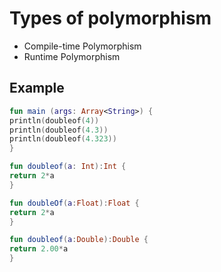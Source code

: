 # Types of polymorphism

- Compile-time Polymorphism
- Runtime Polymorphism

## Example

```kotlin
fun main (args: Array<String>) {
println(doubleof(4))
println(doubleof(4.3))
println(doubleof(4.323))
}

fun doubleof(a: Int):Int {
return 2*a
}

fun doubleOf(a:Float):Float {
return 2*a
}

fun doubleof(a:Double):Double {
return 2.00*a
}

```